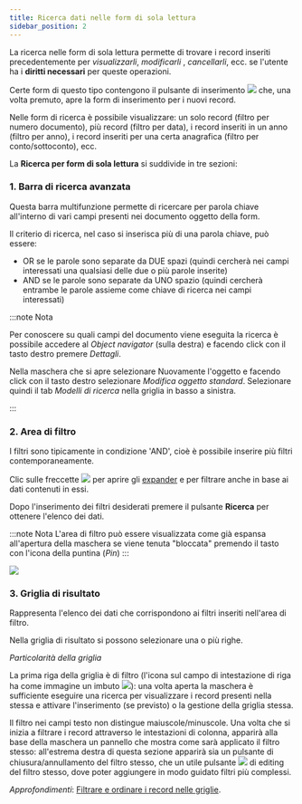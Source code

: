```yaml
---
title: Ricerca dati nelle form di sola lettura
sidebar_position: 2
---
```


La ricerca nelle form di sola lettura permette di trovare i record inseriti precedentemente per *visualizzarli*, *modificarli* , *cancellarli*, ecc. se l'utente ha i **diritti necessari** per queste operazioni.

Certe form di questo tipo contengono il pulsante di inserimento ![](/img/neutral/common/new.png) che, una volta premuto, apre la form di inserimento per i nuovi record.

Nelle form di ricerca è possibile visualizzare: un solo record (filtro per numero documento), più record (filtro per data), i record inseriti in un anno (filtro per anno), i record inseriti per una certa anagrafica (filtro per conto/sottoconto), ecc.


La **Ricerca per form di sola lettura** si suddivide in tre sezioni:

### 1. Barra di ricerca avanzata

Questa barra multifunzione permette di ricercare per parola chiave all'interno di vari campi presenti nei documento oggetto della form.

Il criterio di ricerca, nel caso si inserisca più di una parola chiave, può essere:

- OR se le parole sono separate da DUE spazi (quindi cercherà nei campi interessati una qualsiasi delle due o più parole inserite)
- AND se le parole sono separate da UNO spazio (quindi cercherà entrambe le parole assieme come chiave di ricerca nei campi interessati)
 

:::note Nota

Per conoscere su quali campi del documento viene eseguita la ricerca è possibile accedere al *Object navigator* (sulla destra) e facendo click con il tasto destro premere *Dettagli*. 

Nella maschera che si apre selezionare Nuovamente l'oggetto e facendo click con il tasto destro selezionare *Modifica oggetto standard*. Selezionare quindi il tab *Modelli di ricerca* nella griglia in basso a sinistra.

:::



### 2. Area di filtro

I filtri sono tipicamente in condizione 'AND', cioè è possibile inserire più filtri contemporaneamente.

Clic sulle freccette ![](/img/neutral/common/arrow.png) per aprire gli [expander](/docs/guide/common/glossary/glossary-intro#expander) e per filtrare anche in base ai dati contenuti in essi.

Dopo l'inserimento dei filtri desiderati premere il pulsante **Ricerca** per ottenere l'elenco dei dati.


:::note Nota
L'area di filtro può essere visualizzata come già espansa all'apertura della maschera se viene tenuta "bloccata" premendo il tasto con l'icona della puntina (*Pin*)
:::

![](/img/neutral/common/pin.png)

### 3. Griglia di risultato

Rappresenta l'elenco dei dati che corrispondono ai filtri inseriti nell'area di filtro.

Nella griglia di risultato si possono selezionare una o più righe.

*Particolarità della griglia* 

La prima riga della griglia è di filtro (l'icona sul campo di intestazione di riga ha come immagine un imbuto ![](/img/neutral/common/filter.png)): una volta aperta la maschera è sufficiente eseguire una ricerca per visualizzare i record presenti nella stessa e attivare l'inserimento (se previsto) o la gestione della griglia stessa.

Il filtro nei campi testo non distingue maiuscole/minuscole. Una volta che si inizia a filtrare i record attraverso le intestazioni di colonna, apparirà alla base della maschera un pannello che mostra come sarà applicato il filtro stesso: all'estrema destra di questa sezione apparirà sia un pulsante di chiusura/annullamento del filtro stesso, che un utile pulsante ![](/img/neutral/common/pencil.png) di editing del filtro stesso, dove poter aggiungere in modo guidato filtri più complessi.

*Approfondimenti*: [Filtrare e ordinare i record nelle griglie](/docs/guide/common/operations-with-data/filter-sort-and-other-operations-with-records-in-grids).